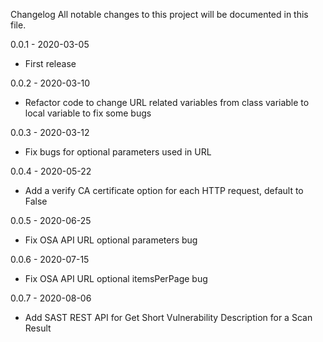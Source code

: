 Changelog
All notable changes to this project will be documented in  this file.

0.0.1 - 2020-03-05
* First release

0.0.2 - 2020-03-10
* Refactor code to change URL related variables from class variable to local variable to fix some bugs

0.0.3 - 2020-03-12
* Fix bugs for optional parameters used in URL

0.0.4 - 2020-05-22
* Add a verify CA certificate option for each HTTP request, default to False

0.0.5 - 2020-06-25
* Fix OSA API URL optional parameters bug

0.0.6 - 2020-07-15
* Fix OSA API URL optional itemsPerPage bug

0.0.7 - 2020-08-06
* Add SAST REST API for Get Short Vulnerability Description for a Scan Result
